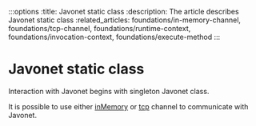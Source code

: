 :::options
:title: Javonet static class
:description: The article describes Javonet static class
:related_articles: foundations/in-memory-channel, foundations/tcp-channel, foundations/runtime-context, foundations/invocation-context, foundations/execute-method
:::

# Javonet static class

Interaction with Javonet begins with singleton Javonet class.  
  
It is possible to use either [inMemory](https://www.javonet.com/guides/v2/`{calling_technology}`/`{called_technology}`/foundations/in-memory-channel) or [tcp](https://www.javonet.com/guides/v2/`{calling_technology}`/`{called_technology}`/foundations/tcpchannel) channel to communicate with Javonet.

 